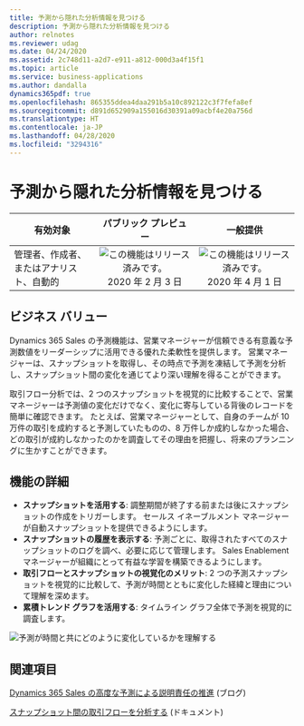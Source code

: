 ```yaml
---
title: 予測から隠れた分析情報を見つける
description: 予測から隠れた分析情報を見つける
author: relnotes
ms.reviewer: udag
ms.date: 04/24/2020
ms.assetid: 2c748d11-a2d7-e911-a812-000d3a4f15f1
ms.topic: article
ms.service: business-applications
ms.author: dandalla
dynamics365pdf: true
ms.openlocfilehash: 865355ddea4daa291b5a10c892122c3f7fefa8ef
ms.sourcegitcommit: d891d652909a155016d30391a09acbf4e20a756d
ms.translationtype: HT
ms.contentlocale: ja-JP
ms.lasthandoff: 04/28/2020
ms.locfileid: "3294316"
---
```

# <a name="uncover-hidden-insights-in-your-forecasts"></a>予測から隠れた分析情報を見つける


| 有効対象    |  パブリック プレビュー | 一般提供 | 
| ---------- | :----------: |:----------: |
|管理者、作成者、またはアナリスト、自動的|![この機能はリリース済みです。](/dynamics365-release-plan/media/green-checkmark.png "この機能はリリース済みです。") 2020 年 2 月 3 日| ![この機能はリリース済みです。](/dynamics365-release-plan/media/green-checkmark.png "この機能はリリース済みです。") 2020 年 4 月 1 日|


## <a name="business-value"></a>ビジネス バリュー
<!-- bv start -->
Dynamics 365 Sales の予測機能は、営業マネージャーが信頼できる有意義な予測数値をリーダーシップに活用できる優れた柔軟性を提供します。 営業マネージャーは、スナップショットを取得し、その時点で予測を凍結して予測を分析し、スナップショット間の変化を通じてより深い理解を得ることができます。 

取引フロー分析では、2 つのスナップショットを視覚的に比較することで、営業マネージャーは予測値の変化だけでなく、変化に寄与している背後のレコードを簡単に確認できます。 たとえば、営業マネージャーとして、自身のチームが 10 万件の取引を成約すると予測していたものの、8 万件しか成約しなかった場合、どの取引が成約しなかったのかを調査してその理由を把握し、将来のプランニングに生かすことができます。
<!-- bv end -->



## <a name="feature-details"></a>機能の詳細
<!--feature detail start -->
- **スナップショットを活用する**: 調整期間が終了する前または後にスナップショットの作成をトリガーします。 セールス イネーブルメント マネージャーが自動スナップショットを提供できるようにします。
- **スナップショットの履歴を表示する**: 予測ごとに、取得されたすべてのスナップショットのログを調べ、必要に応じて管理します。 Sales Enablement マネージャーが組織にとって有益な学習を構築できるようにします。
- **取引フローとスナップショットの視覚化のメリット**: 2 つの予測スナップショットを視覚的に比較して、予測が時間とともに変化した経緯と理由について理解を深めます。
- **累積トレンド グラフを活用する**: タイムライン グラフ全体で予測を視覚的に調査します。
<!--feature detail end -->

![予測が時間と共にどのように変化しているかを理解する](media/forecasting_dealflow.png "予測が時間と共にどのように変化しているかを理解する")
<!-- Picture 1 -->









## <a name="see-also"></a>関連項目

<!--blog start-->
[Dynamics 365 Sales の高度な予測による説明責任の推進](https://aka.ms/forecasting.blog) (ブログ)
<!--blog end-->

<!--docs start-->
[スナップショット間の取引フローを分析する](https://docs.microsoft.com/dynamics365/ai/sales/analyze-deals-flow-between-snapshots) (ドキュメント)
<!--docs end-->
